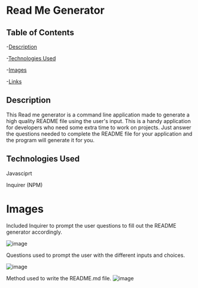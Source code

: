 # Read Me Generator

## Table of Contents

-[Description](#Description)

-[Technologies Used](#TechnologiesUsed)

-[Images](#Images)

-[Links](#Links)

## Description

This Read me generator is a command line application made to generate a high quality README file using the user's input. This is a handy application for developers who need some extra time to work on projects. Just answer the questions needed to complete the README file for your application and the program will generate it for you. 

## Technologies Used
Javasciprt 

Inquirer (NPM)

# Images

Included Inquirer to prompt the user questions to fill out the README generator accordingly.

![image](https://user-images.githubusercontent.com/72056832/101232246-68a25d00-3665-11eb-98f2-a775202f000d.png)

Questions used to prompt the user with the different inputs and choices.

![image](https://user-images.githubusercontent.com/72056832/101232229-47417100-3665-11eb-948a-d83449b75164.png)


Method used to write the README.md file. 
![image](https://user-images.githubusercontent.com/72056832/101232251-73f58880-3665-11eb-91c9-a344c47c8cd3.png)